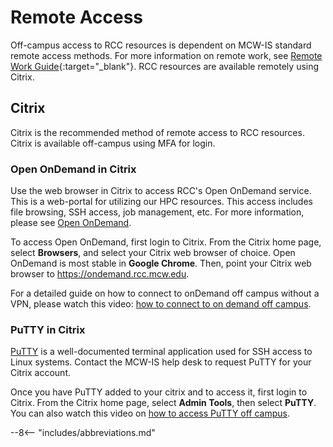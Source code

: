 # Remote Access

Off-campus access to RCC resources is dependent on MCW-IS standard remote access methods. For more information on remote work, see [Remote Work Guide](https://infoscope.mcw.edu/is/virtual.htm){:target="_blank"}. RCC resources are available remotely using Citrix.

## Citrix

Citrix is the recommended method of remote access to RCC resources. Citrix is available off-campus using MFA for login.

### Open OnDemand in Citrix

Use the web browser in Citrix to access RCC's Open OnDemand service. This is a web-portal for utilizing our HPC resources. This access includes file browsing, SSH access, job management, etc. For more information, please see [Open OnDemand](ondemand.md).

To access Open OnDemand, first login to Citrix. From the Citrix home page, select **Browsers**, and select your Citrix web browser of choice. Open OnDemand is most stable in **Google Chrome**. Then, point your Citrix web browser to <https://ondemand.rcc.mcw.edu>.

For a detailed guide on how to connect to onDemand off campus without a VPN, please watch this video: [how to connect to on demand off campus](https://mcw0.sharepoint.com/:v:/s/RCCAdminSite/EfXDm8gXht9PvYueoig7SSgBCTEm7i6WT29zqZF7nM9oIQ?e=1vikFK).

### PuTTY in Citrix

[PuTTY](putty.md) is a well-documented terminal application used for SSH access to Linux systems. Contact the MCW-IS help desk to request PuTTY for your Citrix account.

Once you have PuTTY added to your citrix and to access it, first login to Citrix. From the Citrix home page, select **Admin Tools**, then select **PuTTY**. You can also watch this video on [how to access PuTTY off campus](https://mcw0.sharepoint.com/:v:/s/RCCAdminSite/EbyTZSUepX9DvlstxkTeT2sByG-OoNDAr_MzqtprvcP-Cg?e=gnZWJR).

--8<-- "includes/abbreviations.md"
